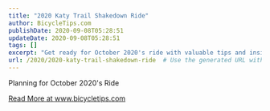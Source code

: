 ```yaml
---
title: "2020 Katy Trail Shakedown Ride"
author: BicycleTips.com
publishDate: 2020-09-08T05:28:51
updateDate: 2020-09-08T05:28:51
tags: []
excerpt: "Get ready for October 2020's ride with valuable tips and insights. Plan ahead for a successful cycling adventure. Read more at www.bicycletips.com."
url: /2020/2020-katy-trail-shakedown-ride  # Use the generated URL with year
---
```

<p>Planning for October 2020&#39;s Ride</p> <a href="https://www.bicycletips.com/home/2020/09/2020-katy-trail-shakedown-ride">Read More at www.bicycletips.com</a>

